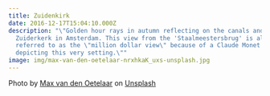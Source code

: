 ```yaml
---
title: Zuidenkirk
date: 2016-12-17T15:04:10.000Z
description: "\"Golden hour rays in autumn reflecting on the canals and the
  Zuiderkerk in Amsterdam. This view from the 'Staalmeestersbrug' is also
  referred to as the \"million dollar view\" because of a Claude Monet painting
  depicting this very setting.\""
image: img/max-van-den-oetelaar-nrxhkaK_uxs-unsplash.jpg
---
```

Photo by <a href="https://unsplash.com/@maxvdo?utm_source=unsplash&utm_medium=referral&utm_content=creditCopyText">Max van den Oetelaar</a> on <a href="https://unsplash.com/s/photos/amsterdam?utm_source=unsplash&utm_medium=referral&utm_content=creditCopyText">Unsplash</a>